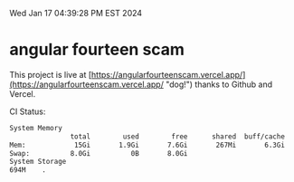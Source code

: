 Wed Jan 17 04:39:28 PM EST 2024

# angular fourteen scam


This project is live at [https://angularfourteenscam.vercel.app/](https://angularfourteenscam.vercel.app/ "dog!") thanks to Github and Vercel.

CI Status: 

```bash
System Memory
               total        used        free      shared  buff/cache   available
Mem:            15Gi       1.9Gi       7.6Gi       267Mi       6.3Gi        13Gi
Swap:          8.0Gi          0B       8.0Gi
System Storage
694M	.
```
```bash
